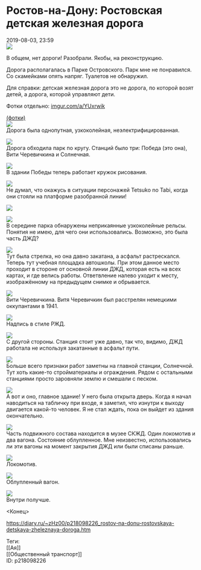 Ростов-на-Дону: Ростовская детская железная дорога
===================================================

   
 2019-08-03, 23:59   
    [![](https://i.imgur.com/AZRFRRul.jpg)](https://i.imgur.com/AZRFRRu.jpg)     
   
 В общем, нет дороги! Разобрали. Якобы, на реконструкцию.   
   
 Дорога располагалась в Парке Островского. Парк мне не понравился. Со скамейками опять напряг. Туалетов не обнаружил.   
   
 Для справки: детская железная дорога это не дорога, по которой возят детей, а дорога, которой управляют дети.   
   
 Фотки отдельно:  [imgur.com/a/YUxrwik](https://imgur.com/a/YUxrwik)    
   
  [(фотки)](https://zHz00.diary.ru/p218098226.htm?index=1#linkmore218098226m1)       
  [![](https://i.imgur.com/2BxspKNl.jpg)](https://i.imgur.com/2BxspKN.jpg)    
 Дорога была однопутная, узкоколейная, неэлектрифицированная.   
   
  [![](https://i.imgur.com/k2b9g79l.jpg)](https://i.imgur.com/k2b9g79.jpg)    
 Дорога обходила парк по кругу. Станций было три: Победа (это она), Вити Черевичкина и Солнечная.   
   
  [![](https://i.imgur.com/ZcydGY3l.jpg)](https://i.imgur.com/ZcydGY3.jpg)    
 В здании Победы теперь работает кружок рисования.   
   
  [![](https://i.imgur.com/UPHme1Ml.jpg)](https://i.imgur.com/UPHme1M.jpg)    
 Не думал, что окажусь в ситуации персонажей Tetsuko no Tabi, когда они стояли на платформе разобранной линии!   
   
  [![](https://i.imgur.com/vql68O6l.jpg)](https://i.imgur.com/vql68O6.jpg)    
   
  [![](https://i.imgur.com/1Ip5yokl.jpg)](https://i.imgur.com/1Ip5yok.jpg)    
 В середине парка обнаружены неприкаянные узкоколейные рельсы. Понятия не имею, для чего они использовались. Возможно, это была часть ДЖД?   
   
  [![](https://i.imgur.com/GpDO6VAl.jpg)](https://i.imgur.com/GpDO6VA.jpg)    
 Тут была стрелка, но она давно закатана, а асфальт растрескался. Теперь тут учебная площадка автошколы. При этом данное место проходит в стороне от основной линии ДЖД, которая есть на всех картах, и где велись работы. Ответвление налево уходит к месту, изображённому на предыдущем снимке и обрывается.   
   
  [![](https://i.imgur.com/BE0TFZpl.jpg)](https://i.imgur.com/BE0TFZp.jpg)    
 Вити Черевичкина. Витя Черевичкин был расстрелян немецкими оккупантами в 1941.   
   
  [![](https://i.imgur.com/UnaXSr7l.jpg)](https://i.imgur.com/UnaXSr7.jpg)    
 Надпись в стиле РЖД.   
   
  [![](https://i.imgur.com/2ZQuIw0l.jpg)](https://i.imgur.com/2ZQuIw0.jpg)    
 С другой стороны. Станция стоит уже давно, так что, видимо, ДЖД работала не используя закатанные в асфальт пути.   
   
  [![](https://i.imgur.com/19TeYAql.jpg)](https://i.imgur.com/19TeYAq.jpg)    
 Больше всего признаки работ заметны на главной станции, Солнечной. Тут хоть какие-то стройматериалы и ограждения. Рядом с остальными станциями просто заровняли землю и смешали с песком.   
   
  [![](https://i.imgur.com/VaCjaLal.jpg)](https://i.imgur.com/VaCjaLa.jpg)    
 А вот и оно, главное здание! У него была открыта дверь. Когда я начал наводиться на табличку при входе, я заметил, что изнутри к выходу двигается какой-то человек. Я не стал ждать, пока он выйдет из здания окончательно.   
   
  [![](https://i.imgur.com/w7MEsBcl.jpg)](https://i.imgur.com/w7MEsBc.jpg)    
 Часть подвижного состава находится в музее СКЖД. Один локомотив и два вагона. Состояние облупленное. Мне неизвестно, использовались ли эти вагоны на момент закрытия ДЖД или были списаны раньше.   
   
  [![](https://i.imgur.com/eTYlGxql.jpg)](https://i.imgur.com/eTYlGxq.jpg)    
 Локомотив.   
   
  [![](https://i.imgur.com/GglcOp8l.jpg)](https://i.imgur.com/GglcOp8.jpg)    
 Облупленный вагон.   
   
  [![](https://i.imgur.com/1kkhB7Ll.jpg)](https://i.imgur.com/1kkhB7L.jpg)    
 Внутри получше.   
      
   
 <Конец>   
    
 <https://diary.ru/~zHz00/p218098226_rostov-na-donu-rostovskaya-detskaya-zheleznaya-doroga.htm>   
   
 Теги:   
 [[Ая]]   
 [[Общественный транспорт]]   
 ID: p218098226